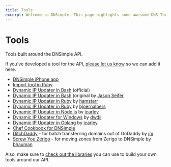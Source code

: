 ```yaml
---
title: Tools
excerpt: Welcome to DNSimple. This page highlights some awesome DNS Tools built with our DNS API.
---
```


# Tools

Tools built around the DNSimple API.

If you've developed a tool for the API, [please let us know](https://dnsimple.com/contact) so we can add it here.


- [DNSimple iPhone app](http://itunes.apple.com/app/dnsimple-app/id507299306?mt=8)
- [Import tool in Ruby](https://github.com/aetrion/dnsimple-importer)
- [Dynamic IP Updater in Bash](/ddns) (official)
- [Dynamic IP Updater in Bash](http://jasonseifer.com/2011/04/04/auto-update-ip-dnsimple) (original by [Jason Seifer](http://jasonseifer.com)
- [Dynamic IP Updater in Ruby](https://github.com/hamstarr/dyn-dnsimple) by [hamstarr](https://github.com/hamstarr)
- [Dynamic IP Updater in Ruby](https://github.com/bjoernalbers/dynsimple) by [bjoernalbers](https://github.com/bjoernalbers)
- [Dynamic IP Updater in Node.js](https://github.com/jcarley/node-dns) by [jcarley](https://github.com/jcarley)
- [Dynamic IP Updater for Windows](https://github.com/dwdii/DNScymbal) by [dwdii](https://github.com/dwdii)
- [Dynamic IP Updater in Golang](https://github.com/jcarley/go-dns) by [jcarley](https://github.com/jcarley)
- [Chef Cookbook for DNSimple](http://community.opscode.com/cookbooks/dnsimple)
- [DitchDaddy](https://github.com/jm/ditchdaddy) - for batch transferring domains out of GoDaddy by [jm](https://github.com/jm)
- [Screw You Zerigo](https://gist.github.com/bhauman/8225787) - for moving zones from Zerigo to DNSimple by [bhauman](https://gist.github.com/bhauman)


Also, make sure to [check out the libraries](http://developer.dnsimple.com/libraries) you can use to build your own tools around our API.
